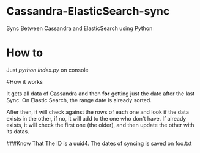 # Cassandra-ElasticSearch-sync
Sync Between Cassandra and ElasticSearch using Python

# How to

Just *python index.py* on console

#How it works

It gets all data of Cassandra and then **for** getting just the date after the last Sync. On Elastic Search, the range date is already sorted.

After then, it will check against the rows of each one and look if the data exists in the other, if no, it will add to the one who don't have. If already exists, it will check the first one (the older), and then update the other with its datas.

###Know That
The ID is a uuid4.
The dates of syncing is saved on foo.txt
